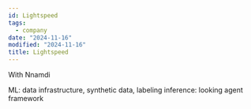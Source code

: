 ```yaml
---
id: Lightspeed
tags:
  - company
date: "2024-11-16"
modified: "2024-11-16"
title: Lightspeed
---
```


With Nnamdi

ML: data infrastructure, synthetic data, labeling
inference: looking
agent framework

